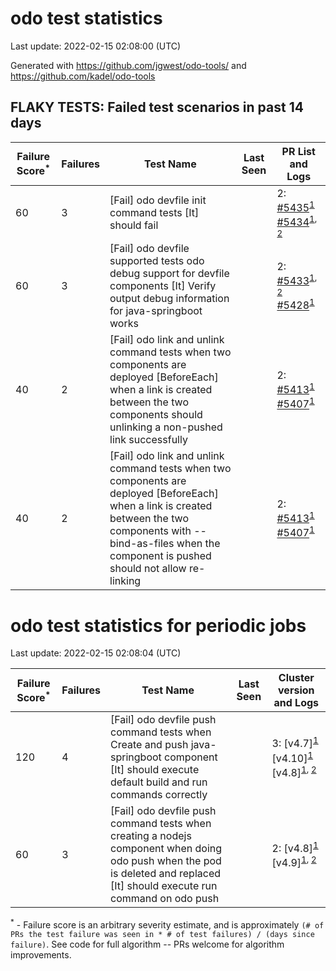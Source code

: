 # odo test statistics
Last update: 2022-02-15 02:08:00 (UTC)

Generated with https://github.com/jgwest/odo-tools/ and https://github.com/kadel/odo-tools
## FLAKY TESTS: Failed test scenarios in past 14 days
| Failure Score<sup>*</sup> | Failures | Test Name | Last Seen | PR List and Logs 
|---|---|---|---|---|
| 60 | 3 | [Fail] odo devfile init command tests [It] should fail  |  | 2: [#5435](https://github.com/openshift/odo/pull/5435)<sup>[1](https://storage.googleapis.com/origin-ci-test/pr-logs/pull/openshift_odo/5435/pull-ci-redhat-developer-odo-main-v4.9-integration-e2e/1490040359009390592/build-log.txt)</sup> [#5434](https://github.com/openshift/odo/pull/5434)<sup>[1](https://storage.googleapis.com/origin-ci-test/pr-logs/pull/openshift_odo/5434/pull-ci-redhat-developer-odo-main-v4.9-integration-e2e/1490965446482989056/build-log.txt), [2](https://storage.googleapis.com/origin-ci-test/pr-logs/pull/openshift_odo/5434/pull-ci-redhat-developer-odo-main-v4.9-integration-e2e/1489644830723149824/build-log.txt)</sup> 
| 60 | 3 | [Fail] odo devfile supported tests odo debug support for devfile components [It] Verify output debug information for java-springboot works  |  | 2: [#5433](https://github.com/openshift/odo/pull/5433)<sup>[1](https://storage.googleapis.com/origin-ci-test/pr-logs/pull/openshift_odo/5433/pull-ci-redhat-developer-odo-main-v4.9-integration-e2e/1489518519245606912/build-log.txt), [2](https://storage.googleapis.com/origin-ci-test/pr-logs/pull/openshift_odo/5433/pull-ci-redhat-developer-odo-main-v4.9-integration-e2e/1489499362730971136/build-log.txt)</sup> [#5428](https://github.com/openshift/odo/pull/5428)<sup>[1](https://storage.googleapis.com/origin-ci-test/pr-logs/pull/openshift_odo/5428/pull-ci-redhat-developer-odo-main-v4.9-integration-e2e/1491691271901679616/build-log.txt)</sup> 
| 40 | 2 | [Fail] odo link and unlink command tests when two components are deployed [BeforeEach] when a link is created between the two components should unlinking a non-pushed link successfully  |  | 2: [#5413](https://github.com/openshift/odo/pull/5413)<sup>[1](https://storage.googleapis.com/origin-ci-test/pr-logs/pull/openshift_odo/5413/pull-ci-redhat-developer-odo-main-v4.9-integration-e2e/1488740671698243584/build-log.txt)</sup> [#5407](https://github.com/openshift/odo/pull/5407)<sup>[1](https://storage.googleapis.com/origin-ci-test/pr-logs/pull/openshift_odo/5407/pull-ci-redhat-developer-odo-main-v4.9-integration-e2e/1488515363162296320/build-log.txt)</sup> 
| 40 | 2 | [Fail] odo link and unlink command tests when two components are deployed [BeforeEach] when a link is created between the two components with --bind-as-files when the component is pushed should not allow re-linking  |  | 2: [#5413](https://github.com/openshift/odo/pull/5413)<sup>[1](https://storage.googleapis.com/origin-ci-test/pr-logs/pull/openshift_odo/5413/pull-ci-redhat-developer-odo-main-v4.9-integration-e2e/1488740671698243584/build-log.txt)</sup> [#5407](https://github.com/openshift/odo/pull/5407)<sup>[1](https://storage.googleapis.com/origin-ci-test/pr-logs/pull/openshift_odo/5407/pull-ci-redhat-developer-odo-main-v4.9-integration-e2e/1488515363162296320/build-log.txt)</sup> 


# odo test statistics for periodic jobs
Last update: 2022-02-15 02:08:04 (UTC)

| Failure Score<sup>*</sup> | Failures | Test Name | Last Seen | Cluster version and Logs 
|---|---|---|---|---|
| 120 | 4 | [Fail] odo devfile push command tests when Create and push java-springboot component [It] should execute default build and run commands correctly  |  | 3: [v4.7]<sup>[1](https://storage.googleapis.com/origin-ci-test/logs/periodic-ci-redhat-developer-odo-main-v4.7-integration-e2e-periodic/1490928490445279232/build-log.txt)</sup> [v4.10]<sup>[1](https://storage.googleapis.com/origin-ci-test/logs/periodic-ci-redhat-developer-odo-main-v4.10-integration-e2e-periodic/1490747291840024576/build-log.txt)</sup> [v4.8]<sup>[1](https://storage.googleapis.com/origin-ci-test/logs/periodic-ci-redhat-developer-odo-main-v4.8-integration-e2e-periodic/1490203784008175616/build-log.txt), [2](https://storage.googleapis.com/origin-ci-test/logs/periodic-ci-redhat-developer-odo-main-v4.8-integration-e2e-periodic/1492740390317461504/build-log.txt)</sup> 
| 60 | 3 | [Fail] odo devfile push command tests when creating a nodejs component when doing odo push when the pod is deleted and replaced [It] should execute run command on odo push  |  | 2: [v4.8]<sup>[1](https://storage.googleapis.com/origin-ci-test/logs/periodic-ci-redhat-developer-odo-main-v4.8-integration-e2e-periodic/1488572986402279424/build-log.txt)</sup> [v4.9]<sup>[1](https://storage.googleapis.com/origin-ci-test/logs/periodic-ci-redhat-developer-odo-main-v4.9-integration-e2e-periodic/1488572988914667520/build-log.txt), [2](https://storage.googleapis.com/origin-ci-test/logs/periodic-ci-redhat-developer-odo-main-v4.9-integration-e2e-periodic/1490294416311586816/build-log.txt)</sup> 



<sup>*</sup> - Failure score is an arbitrary severity estimate, and is approximately `(# of PRs the test failure was seen in * # of test failures) / (days since failure)`. See code for full algorithm -- PRs welcome for algorithm improvements.

